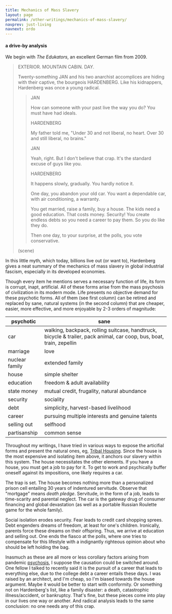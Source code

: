 ```yaml
---
title: Mechanics of Mass Slavery
layout: page
permalink: /other-writings/mechanics-of-mass-slavery/
navprev: just-living
navnext: ordo
---
```


#### a drive-by analysis

We begin with _The Edukators_, an excellent German film from 2009.

> EXTERIOR. MOUNTAIN CABIN. DAY.
>
> Twenty-something JAN and his two anarchist accomplices are hiding with their captive, the bourgeois HARDENBERG. Like his kidnappers, Hardenberg was once a young radical.
>
>> JAN
>>
>> How can someone with your past live the way you do? You must have had ideals.
>>
>> HARDENBERG
>>
>> My father told me, "Under 30 and not liberal, no heart. Over 30 and still liberal, no brains."
>>
>> JAN
>>
>> Yeah, right. But I don't believe that crap. It's the standard excuse of guys like you.
>>
>> HARDENBERG
>>
>> It happens slowly, gradually. You hardly notice it.
>>
>> One day, you abandon your old car. You want a dependable car, with air conditioning, a warranty.
>>
>> You get married, raise a family, buy a house. The kids need a good education. That costs money. Security! You create endless debts so you need a career to pay them. So you do like they do.
>>
>> Then one day, to your surprise, at the polls, you vote conservative.
>
> (scene)

In this little myth, which today, billions live out (or want to), Hardenberg gives a neat summary of the mechanics of mass slavery in global industrial fascism, especially in its developed economies.

Though every item he mentions serves a necessary function of life, its form is corrupt, inapt, artificial. All of these forms arise from the mass psychosis of civilization in its modern mode. Life presents no objective demand for these psychotic forms. All of them (see first column) can be retired and replaced by sane, natural systems (in the second column) that are cheaper, easier, more effective, and more enjoyable by 2-3 orders of magnitude:

| psychotic | sane |
| --- | --- |
| car | walking, backpack, rolling suitcase, handtruck, bicycle & trailer, pack animal, car coop, bus, boat, train, zepellin |
| marriage | love |
| nuclear family | extended family |
| house | simple shelter |
| education | freedom & adult availability |
| state money | mutual credit, frugality, natural abundance |
| security | sociality |
| debt | simplicity, harvest-based livelihood |
| career | pursuing multiple interests and genuine talents |
| selling out | selfhood |
| partisanship | common sense |

Throughout my writings, I have tried in various ways to expose the articifial forms and present the natural ones, eg, [Tribal Housing](/other-writings/tribal-housing). Since the house is the most expensive and isolating item above, it anchors our slavery within this system. The house necessitates the other elements. If you have a house, you must get a job to pay for it. To get to work and psychically buffer oneself against its impositions, one likely requires a car.

The trap is set. The house becomes nothing more than a personalized prison cell entailing 30 years of indentured servitude. Observe that "mortgage" means _death pledge_. Servitude, in the form of a job, leads to time-scarity and parental neglect. The car is the gateway drug of consumer financing and global devastation (as well as a portable Russian Roulette game for the whole family).

Social isolation erodes security. Fear leads to credit card shopping sprees. Debt engenders dreams of freedom, at least for one's children. Ironically, parents force these dreams on their offspring. Thus, we arrive at education and selling out. One ends the fiasco at the polls, where one tries to compensate for this lifestyle with a indignantly righteous opinion about who should be left holding the bag.

Inasmuch as these are all more or less corollary factors arising from pandemic [psychosis](/darkness-conjecture/psychosis), I suppose the causation could be switched around. One fellow I talked to recently said it is the pursuit of a career that leads to everything else, due to the college debt a career entails these days. I was raised by an architect, and I'm cheap, so I'm biased towards the house argument. Maybe it would be better to start with conformity. Or something not on Hardenberg's list, like a family disaster: a death, catastrophic illness/accident, or bankruptcy. That's fine, but these pieces come into play in our lives one way or another. And radical analysis leads to the same conclusion: no one needs any of this crap.




